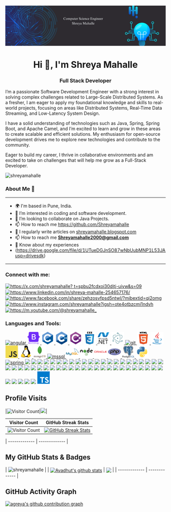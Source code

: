 ![logo](https://github.com/shreyamahalle/shreyamahalle/blob/main/Banner..png)
<h1 align="center">Hi 👋, I'm Shreya Mahalle</h1>
<h3 align="center">Full Stack Developer </h3>

I’m a passionate Software Development Engineer with a strong interest in solving complex challenges related to Large-Scale Distributed Systems. As a fresher, I am eager to apply my foundational knowledge and skills to real-world projects, focusing on areas like Distributed Systems, Real-Time Data Streaming, and Low-Latency System Design.

I have a solid understanding of technologies such as Java, Spring, Spring Boot, and Apache Camel, and I’m excited to learn and grow in these areas to create scalable and efficient solutions. My enthusiasm for open-source development drives me to explore new technologies and contribute to the community.

Eager to build my career, I thrive in collaborative environments and am excited to take on challenges that will help me grow as a Full-Stack Developer.


<!-- <img align="right" alt="coding" width="400" src="https://user-images.githubusercontent.com/59734313/157189039-c09b3e38-9f42-42c0-ab54-14f1574190a7.gif">
 -->
<p align="left"> <img src="https://komarev.com/ghpvc/?username=shreyamahalle&label=Profile%20views&color=0e75b6&style=flat" alt="shreyamahalle" /> </p>

<h3> About Me 👋</h3>
<table border="0px">
   <tr>
    <td width="50%">
     
 - 🌍 I'm based in Pune, India. 
 - 👀 I’m interested in coding and software development.
 - 💞️ I’m looking to collaborate on Java Projects.
 - 📫 How to reach me https://github.com/Shreyamahalle
 - 📝 I regularly write articles on [shreyamahalle.blogspot.com](shreyamahalle.blogspot.com)
 - 📫 How to reach me **Shreyamahalle2000@gmail.com**
 - 📄 Know about my experiences
 - (https://drive.google.com/file/d/1UTueDGJnSO87wNbUubMNP1L53JAokO6l/view?usp=drivesdk)
  </td>
   <td align="right"><img src="https://user-images.githubusercontent.com/59734313/157189039-c09b3e38-9f42-42c0-ab54-14f1574190a7.gif" 
   width="80%" height="30%"/></td>
   </tr>
   </table>
  
<h3 align="left">Connect with me:</h3>
<p align="left">
<a href="https://twitter.com/https://x.com/shreyamahalle?t=spbu2fcdxoi30ditj-uiyw&s=09" target="blank"><img align="center" 
src="https://raw.githubusercontent.com/rahuldkjain/github-profile-readme-generator/master/src/images/icons/Social/twitter.svg" alt="https://x.com/shreyamahalle? 
t=spbu2fcdxoi30ditj-uiyw&s=09" height="30" width="40" /></a><a href="https://linkedin.com/in/https://www.linkedin.com/in/shreya-mahalle-254657176/" target="blank"><img align="center"src="https://raw.githubusercontent.com/rahuldkjain/github-profile-readme-generator/master/src/images/icons/Social/linked-in-alt.svg"alt="https://www.linkedin.com/in/shreya-mahalle-254657176/" height="30" width="40" /></a>
<a href="https://fb.com/https://www.facebook.com/share/zehzosvfpsd5ntwl/?mibextid=qi2omg" target="blank"><img align="center"src="https://raw.githubusercontent.com/rahuldkjain/github-profile-readme-generator/master/src/images/icons/Social/facebook.svg"alt="https://www.facebook.com/share/zehzosvfpsd5ntwl/?mibextid=qi2omg" height="30" width="40" /></a>
<a href="https://instagram.com/https://www.instagram.com/shreyamahalle?igsh=ote4otbzcmi1ndvh" target="blank"><img align="center"src="https://raw.githubusercontent.com/rahuldkjain/github-profile-readme-generator/master/src/images/icons/Social/instagram.svg" 
alt="https://www.instagram.com/shreyamahalle?igsh=ote4otbzcmi1ndvh" height="30" width="40" /></a>
<a href="https://www.youtube.com/c/https://m.youtube.com/@shreyamahalle_" target="blank"><img align="center" src="https://raw.githubusercontent.com/rahuldkjain/github-profile-readme-generator/master/src/images/icons/Social/youtube.svg" alt="https://m.youtube.com/@shreyamahalle_" height="30" width="40" /></a>
 
<h3 align="left">Languages and Tools:</h3>
  <p align="left"> <a href="https://angular.io" target="_blank" rel="noreferrer"> <img src="https://angular.io/assets/images/logos/angular/angular.svg" alt="angular" 
  width="40" height="40"/> </a> <a href="https://getbootstrap.com" target="_blank" rel="noreferrer"> <img 
  src="https://raw.githubusercontent.com/devicons/devicon/master/icons/bootstrap/bootstrap-plain-wordmark.svg" alt="bootstrap" width="40" height="40"/> </a> 
  <a href="https://www.cprogramming.com/" target="_blank" rel="noreferrer"> <img src="https://raw.githubusercontent.com/devicons/devicon/master/icons/c/c-original.svg"
  alt="c" 
  width="40" height="40"/> </a> <a href="https://www.w3schools.com/cpp/" target="_blank" rel="noreferrer"> 
  <img src="https://raw.githubusercontent.com/devicons/devicon/master/icons/cplusplus/cplusplus-original.svg" alt="cplusplus" width="40" height="40"/> </a> 
  <a href="https://www.w3schools.com/cs/" target="_blank" rel="noreferrer"> 
  <img src="https://raw.githubusercontent.com/devicons/devicon/master/icons/csharp/csharp-original.svg" alt="csharp" width="40" height="40"/></a> 
  <a href="https://www.w3schools.com/css/" target="_blank" rel="noreferrer">
  <img src="https://raw.githubusercontent.com/devicons/devicon/master/icons/css3/css3-original-wordmark.svg" alt="css3" width="40" height="40"/> </a> 
  <a href="https://dotnet.microsoft.com/" target="_blank" rel="noreferrer">
  <img src="https://raw.githubusercontent.com/devicons/devicon/master/icons/dot-net/dot-net-original-wordmark.svg" alt="dotnet" width="40" height="40"/> </a> 
  <a href="https://www.electronjs.org" target="_blank" rel="noreferrer"> 
  <img src="https://raw.githubusercontent.com/devicons/devicon/master/icons/electron/electron-original.svg" alt="electron" width="40" height="40"/> </a> 
  <a href="https://git-scm.com/" target="_blank" rel="noreferrer"> <img src="https://www.vectorlogo.zone/logos/git-scm/git-scm-icon.svg" alt="git" width="40" height="40"/> 
  </a>
  <a href="https://www.w3.org/html/" target="_blank" rel="noreferrer"> 
  <img src="https://raw.githubusercontent.com/devicons/devicon/master/icons/html5/html5-original-wordmark.svg" alt="html5" width="40" height="40"/> </a> 
  <a href="https://www.java.com" target="_blank" rel="noreferrer"> 
  <img src="https://raw.githubusercontent.com/devicons/devicon/master/icons/java/java-original.svg" alt="java" width="40" height="40"/> </a> <a 
  href="https://developer.mozilla.org/en-US/docs/Web/JavaScript" target="_blank" rel="noreferrer"> 
  <img src="https://raw.githubusercontent.com/devicons/devicon/master/icons/javascript/javascript-original.svg" alt="javascript" width="40" height="40"/> </a> 
  <a href="https://www.linux.org/" target="_blank" rel="noreferrer"> <img src="https://raw.githubusercontent.com/devicons/devicon/master/icons/linux/linux-original.svg" 
  alt="linux" width="40" height="40"/> </a> <a href="https://www.mongodb.com/" target="_blank" rel="noreferrer"> 
  <img src="https://raw.githubusercontent.com/devicons/devicon/master/icons/mongodb/mongodb-original-wordmark.svg" alt="mongodb" width="40" height="40"/> </a>
  <a href="https://www.microsoft.com/en-us/sql-server" target="_blank" rel="noreferrer"> 
  <img src="https://www.svgrepo.com/show/303229/microsoft-sql-server-logo.svg"alt="mssql" width="40" height="40"/> </a> 
  <a href="https://www.mysql.com/" target="_blank" rel="noreferrer">
  <img src="https://raw.githubusercontent.com/devicons/devicon/master/icons/mysql/mysql-original-wordmark.svg" alt="mysql" width="40" height="40"/> </a> 
  <a href="https://nodejs.org" target="_blank" rel="noreferrer"> 
  <img src="https://raw.githubusercontent.com/devicons/devicon/master/icons/nodejs/nodejs-original-wordmark.svg" 
  alt="nodejs" width="40" height="40"/> </a> <a href="https://www.oracle.com/" target="_blank" rel="noreferrer"> 
  <img src="https://raw.githubusercontent.com/devicons/devicon/master/icons/oracle/oracle-original.svg" alt="oracle" width="40" height="40"/> </a>
  <a href="https://www.php.net"target="_blank" rel="noreferrer"> 
  <img src="https://raw.githubusercontent.com/devicons/devicon/master/icons/php/php-original.svg" alt="php" width="40" height="40"/> </a> 
  <a href="https://www.postgresql.org" target="_blank" rel="noreferrer"> 
  <img src="https://raw.githubusercontent.com/devicons/devicon/master/icons/postgresql/postgresql-original-wordmark.svg" alt="postgresql" width="40" height="40"/> </a>
  <a href="https://www.python.org" target="_blank" rel="noreferrer"> 
  <img src="https://raw.githubusercontent.com/devicons/devicon/master/icons/python/python-original.svg" alt="python" width="40" height="40"/> </a>
  <a href="https://spring.io/"target="_blank" rel="noreferrer"> 
  <img src="https://www.vectorlogo.zone/logos/springio/springio-icon.svg" alt="spring" width="40" height="40"/> </a> 
<code><img height="50" src="https://www.vectorlogo.zone/logos/java/java-horizontal.svg"></code>
<code><img height="50" src="https://www.vectorlogo.zone/logos/linux/linux-ar21.svg"></code>
<code><img height="50" src="https://www.vectorlogo.zone/logos/ubuntu/ubuntu-ar21.svg"></code>
<code><img height="50" src="https://www.vectorlogo.zone/logos/centos/centos-ar21.svg"></code>
<code><img height="50" src="https://www.vectorlogo.zone/logos/w3_html5/w3_html5-ar21.svg"></code>
<code><img height="50" src="https://www.vectorlogo.zone/logos/gnu_bash/gnu_bash-ar21.svg"></code>
<code><img height="50" src="https://www.vectorlogo.zone/logos/amazon_aws/amazon_aws-ar21.svg"></code>	
<code><img height="50" src="https://www.vectorlogo.zone/logos/mongodb/mongodb-ar21.svg"></code>
<code><img height="40" src="https://www.vectorlogo.zone/logos/mysql/mysql-horizontal.svg"></code>	
<code><img height="50" src="https://www.vectorlogo.zone/logos/mariadb/mariadb-ar21.svg"></code>
<code><img height="50" src="https://www.vectorlogo.zone/logos/postgresql/postgresql-ar21.svg"></code>
<code><img height="50" src="https://www.vectorlogo.zone/logos/apache_kafka/apache_kafka-ar21.svg"></code>
<code><img height="50" src="https://img.icons8.com/color/344/intellij-idea.png"></code>
<code><img height="50" src="https://upload.wikimedia.org/wikipedia/commons/b/b6/PuTTY_icon_128px.png"></code>
<code><img height="50" src="https://upload.wikimedia.org/wikipedia/commons/d/de/WinSCP_Logo.png"></code>
<code><img height="50" src="https://www.vectorlogo.zone/logos/vim/vim-ar21.svg"></code>
<code><img height="50" src="https://img.icons8.com/color/344/notepad-plus-plus.png"></code>
<code><img height="50" src="https://www.vectorlogo.zone/logos/github/github-ar21.svg"></code>
<code><img height="50" src="https://www.vectorlogo.zone/logos/apache/apache-official.svg"></code>
<code><img height="50" src="https://www.vectorlogo.zone/logos/opensource/opensource-ar21.svg"></code>
<code><img height="50" src="https://www.vectorlogo.zone/logos/redhat/redhat-ar21.svg"></code>
<code><img height="50" src="https://www.vectorlogo.zone/logos/gnu/gnu-ar21.svg"></code>
<code><img height="50" src="https://www.vectorlogo.zone/logos/gnome/gnome-ar21.svg"></code>
<code><img height="50" src="https://www.vectorlogo.zone/logos/bitbucket/bitbucket-ar21.svg"></code>
<code><img height="50" src="https://www.vectorlogo.zone/logos/gitlab/gitlab-ar21.svg"></code>
<code><img height="50" src="https://www.vectorlogo.zone/logos/atlassian_jira/atlassian_jira-ar21.svg"></code>
<code><img height="50" src="https://www.vectorlogo.zone/logos/git-scm/git-scm-ar21.svg"></code>
<code><img height="50" src="https://www.vectorlogo.zone/logos/springio/springio-ar21.svg"></code>
<code><img height="50" src="https://www.vectorlogo.zone/logos/blueprintjs/blueprintjs-ar21.svg"></code>
<code><img height="50" src="https://www.vectorlogo.zone/logos/oracle/oracle-ar21.svg"></code>
<code><img height="50" src="https://www.vectorlogo.zone/logos/apache_activemq/apache_activemq-ar21.svg"></code>
<code><img height="50" src="https://github.com/get-icon/geticon/blob/master/icons/apache-camel.svg"></code>
<code><img height="30" src="https://github.com/get-icon/geticon/blob/master/icons/maven.svg"></code>
<code><img height="50" src="https://github.com/get-icon/geticon/blob/master/icons/derby.svg"></code>
<code><img height="50" src="https://www.vectorlogo.zone/logos/openshift/openshift-ar21.svg"></code>
<code><img height="50" src="https://www.vectorlogo.zone/logos/kubernetes/kubernetes-ar21.svg"></code>
<code><img height="50" src="https://www.vectorlogo.zone/logos/docker/docker-ar21.svg"></code>
<code><img height="30" src="https://github.com/get-icon/geticon/blob/master/icons/quarkus.svg"></code>
<code><img height="50" src="https://www.vectorlogo.zone/logos/apache_zookeeper/apache_zookeeper-ar21.svg"></code>
<code><img height="50" src="https://github.com/get-icon/geticon/blob/master/icons/fabric_io.svg"></code>
<code><img height="50" src="https://www.vectorlogo.zone/logos/elastic/elastic-ar21.svg"></code>
<code><img height="50" src="https://www.vectorlogo.zone/logos/elasticco_kibana/elasticco_kibana-ar21.svg"></code>
<code><img height="50" src="https://www.vectorlogo.zone/logos/elasticco_logstash/elasticco_logstash-ar21.svg"></code>
<code><img height="50" src="https://www.vectorlogo.zone/logos/amazon_elasticcontainer/amazon_elasticcontainer-ar21.svg"></code>
<code><img height="50" src="https://www.vectorlogo.zone/logos/wildfly/wildfly-ar21.svg"></code>
<code><img height="50" src="https://www.vectorlogo.zone/logos/getfedora/getfedora-ar21.svg"></code>
<code><img height="50" src="https://github.com/get-icon/geticon/blob/master/icons/microsoft-windows.svg"></code>
<code><img height="50" src="https://github.com/get-icon/geticon/blob/master/icons/microsoft-office.svg"></code>
<code><img height="50" src="https://www.vectorlogo.zone/logos/cucumberio/cucumberio-ar21.svg"></code>
<code><img height="40" src="https://www.vectorlogo.zone/logos/w3c_xml/w3c_xml-ar21.svg"></code>
<code><img height="45" src="https://www.vectorlogo.zone/logos/json/json-ar21.svg"></code>
<code><img height="30" src="https://github.com/get-icon/geticon/blob/master/icons/eclipse-logo.svg"></code>
 <a href="https://www.typescriptlang.org/" target="_blank" rel="noreferrer"> 
 <img src="https://raw.githubusercontent.com/devicons/devicon/master/icons/typescript/typescript-original.svg" alt="typescript" width="40" height="40"/> </a> </p>

## Profile Visits
|![Visitor Count](https://profile-counter.glitch.me/{shreyamahalle}/count.svg)|<a href="http://www.github.com/shreyamahalle"><img src="https://github-readme-streak-stats.herokuapp.com/?user=shreyamahalle&stroke=ffffff&background=1c1917&ring=0891b2&fire=0891b2&currStreakNum=ffffff&currStreakLabel=0891b2&sideNums=ffffff&sideLabels=ffffff&dates=ffffff&hide_border=true" /></a>|

| Visitor Count                                                                                     | GitHub Streak Stats                                                                                                                                                                     |
| ------------------------------------------------------------------------------------------------- | --------------------------------------------------------------------------------------------------------------------------------------------------------------------------------------- |
| ![Visitor Count](https://profile-counter.glitch.me/{kodtodya}/count.svg)                          | <a href="http://www.github.com/kodtodya"><img src="https://github-readme-streak-stats.herokuapp.com/?user=kodtodya&stroke=ffffff&background=1c1917&ring=0891b2&fire=0891b2&currStreakNum=ffffff&currStreakLabel=0891b2&sideNums=ffffff&sideLabels=ffffff&dates=ffffff&hide_border=true" alt="GitHub Streak Stats" /></a> |

| ------------- | ------------- |


  
## My GitHub Stats & Badges
| <img src="https://github-profile-trophy.vercel.app/?username=shreyamahalle" alt="shreyamahalle" /> |
| <a href="https://github.com/shreyamahalle/shreyamahalle"><img align="center" src="https://github-readme-stats.vercel.app/api?username=shreyamahalle&show_icons=true&theme=buefy&hide_border=true&count_private=true" alt="Avadhut's github stats" /></a> | <a href="https://github.com/shreyamahalle/shreyamahalle"><img align="center" src="https://github-readme-stats.vercel.app/api/top-langs/?username=shreyamahalle&layout=compact&theme=buefy&hide_border=true&langs_count=8" /></a> |
| ------------- | ------------- |

## GitHub Activity Graph
[![agreya's github contribution graph](https://github-readme-activity-graph.vercel.app/graph?username=shreyamahalle&custom_title=shreyamahalle%27s%20activity%20graph&bg_color=fffff0&line=0891b2&point=ffffff&area_color=1c1917&area=true&hide_border=true&color=708090&days=60)](https://github.com/shreyamahalle)
